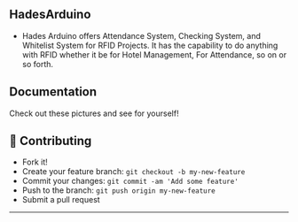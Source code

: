 <img src="">

## HadesArduino
* Hades Arduino offers Attendance System, Checking System, and Whitelist System for RFID Projects. It has the capability to do anything with RFID whether it be for Hotel Management, For Attendance, so on or so forth.

## Documentation
Check out these pictures and see for yourself!


## **:handshake: Contributing**

- Fork it!
- Create your feature branch: `git checkout -b my-new-feature`
- Commit your changes: `git commit -am 'Add some feature'`
- Push to the branch: `git push origin my-new-feature`
- Submit a pull request

---


